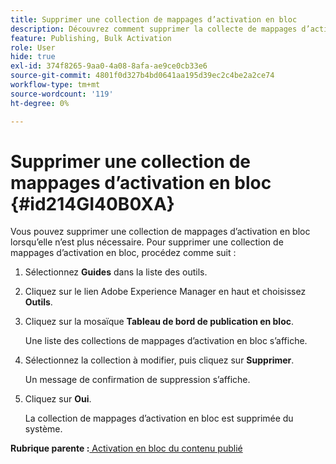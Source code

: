 ```yaml
---
title: Supprimer une collection de mappages d’activation en bloc
description: Découvrez comment supprimer la collecte de mappages d’activation en bloc dans AEM Guides.
feature: Publishing, Bulk Activation
role: User
hide: true
exl-id: 374f8265-9aa0-4a08-8afa-ae9ce0cb33e6
source-git-commit: 4801f0d327b4bd0641aa195d39ec2c4be2a2ce74
workflow-type: tm+mt
source-wordcount: '119'
ht-degree: 0%

---
```


# Supprimer une collection de mappages d’activation en bloc {#id214GI40B0XA}

Vous pouvez supprimer une collection de mappages d’activation en bloc lorsqu’elle n’est plus nécessaire. Pour supprimer une collection de mappages d’activation en bloc, procédez comme suit :

1. Sélectionnez **Guides** dans la liste des outils.

1. Cliquez sur le lien Adobe Experience Manager en haut et choisissez **Outils**.

1. Cliquez sur la mosaïque **Tableau de bord de publication en bloc**.

   Une liste des collections de mappages d’activation en bloc s’affiche.

1. Sélectionnez la collection à modifier, puis cliquez sur **Supprimer**.

   Un message de confirmation de suppression s’affiche.

1. Cliquez sur **Oui**.

   La collection de mappages d’activation en bloc est supprimée du système.


**Rubrique parente :**[ Activation en bloc du contenu publié](conf-bulk-activation.md)
